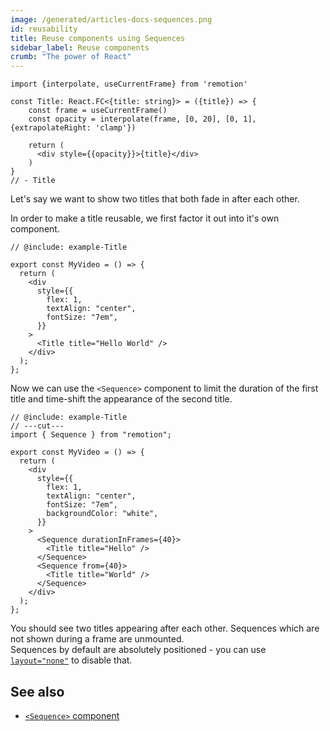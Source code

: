 ```yaml
---
image: /generated/articles-docs-sequences.png
id: reusability
title: Reuse components using Sequences
sidebar_label: Reuse components
crumb: "The power of React"
---
```


```twoslash include example
import {interpolate, useCurrentFrame} from 'remotion'

const Title: React.FC<{title: string}> = ({title}) => {
    const frame = useCurrentFrame()
    const opacity = interpolate(frame, [0, 20], [0, 1], {extrapolateRight: 'clamp'})

    return (
      <div style={{opacity}}>{title}</div>
    )
}
// - Title
```

Let's say we want to show two titles that both fade in after each other.

In order to make a title reusable, we first factor it out into it's own component.

```tsx twoslash
// @include: example-Title

export const MyVideo = () => {
  return (
    <div
      style={{
        flex: 1,
        textAlign: "center",
        fontSize: "7em",
      }}
    >
      <Title title="Hello World" />
    </div>
  );
};
```

Now we can use the `<Sequence>` component to limit the duration of the first title and time-shift the appearance of the second title.

```tsx twoslash
// @include: example-Title
// ---cut---
import { Sequence } from "remotion";

export const MyVideo = () => {
  return (
    <div
      style={{
        flex: 1,
        textAlign: "center",
        fontSize: "7em",
        backgroundColor: "white",
      }}
    >
      <Sequence durationInFrames={40}>
        <Title title="Hello" />
      </Sequence>
      <Sequence from={40}>
        <Title title="World" />
      </Sequence>
    </div>
  );
};
```

You should see two titles appearing after each other. Sequences which are not shown during a frame are unmounted.  
Sequences by default are absolutely positioned - you can use [`layout="none"`](/docs/sequence#layout) to disable that.

## See also

- [`<Sequence>` component](/docs/sequence)
